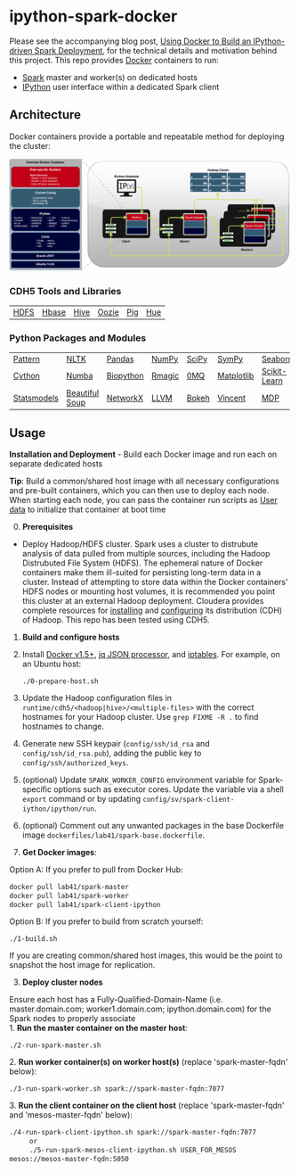 # ipython-spark-docker

Please see the accompanying blog post, <a href="http://lab41.github.io/blog/2015/04/13/ipython-on-spark-on-docker" target="_blank">Using Docker to Build an IPython-driven Spark Deployment</a>, for the technical details and motivation behind this project.  This repo provides [Docker](http://www.docker.io) containers to run:
  - [Spark](https://spark.apache.org) master and worker(s) on dedicated hosts
  - [IPython](http://ipython.org) user interface within a dedicated Spark client

## Architecture
Docker containers provide a portable and repeatable method for deploying the cluster:
<p align="center">
    <img src="architecture/architecture-draw.io.png" alt="hadoop-docker-client connections">
</p>

### CDH5 Tools and Libraries

<table>
  <tr>
    <td><a href="http://hadoop.apache.org/" target="_blank">HDFS</a></td>
    <td><a href="http://hbase.apache.org/" target="_blank">Hbase</a></td>
    <td><a href="https://hive.apache.org/" target="_blank">Hive</a></td>
    <td><a href="http://oozie.apache.org/" target="_blank">Oozie</a></td>
    <td><a href="http://pig.apache.org/" target="_blank">Pig</a></td>
    <td><a href="http://gethue.com/" target="_blank">Hue</a></td>
  </tr>
</table>


### Python Packages and Modules

<table>
    <tr>
      <td><a href="http://www.clips.ua.ac.be/pattern" target="_blank">Pattern</a></td>
      <td><a href="http://nltk.org" target="_blank">NLTK</a></td>
      <td><a href="http://pandas.pydata.org" target="_blank">Pandas</a></td>
      <td><a href="http://www.numpy.org" target="_blank">NumPy</a></td>
      <td><a href="http://scipy.org" target="_blank">SciPy</a></td>
      <td><a href="http://sympy.org" target="_blank">SymPy</a></td>
      <td><a href="http://stanford.edu/~mwaskom/software/seaborn/" target="_blank">Seaborn</a></td>
    </tr>
    <tr>
      <td><a href="http://cython.org" target="_blank">Cython</a></td>
      <td><a href="http://numba.pydata.org" target="_blank">Numba</a></td>
      <td><a href="http://biopython.org" target="_blank">Biopython</a></td>
      <td><a href="http://ipython.org/ipython-doc/dev/config/extensions/rmagic.html" target="_blank">Rmagic</a></td>
      <td><a href="http://zeromq.org/bindings:python" target="_blank">0MQ</a></td>
      <td><a href="http://matplotlib.org/" target="_blank">Matplotlib</a></td>
      <td><a href="http://scikit-learn.org/" target="_blank">Scikit-Learn</a></td>
    </tr>
    <tr>
      <td><a href="http://statsmodels.sourceforge.net/" target="_blank">Statsmodels</a></td>
      <td><a href="http://www.crummy.com/software/BeautifulSoup/" target="_blank">Beautiful Soup</a></td>
      <td><a href="https://networkx.github.io/" target="_blank">NetworkX</a></td>
      <td><a href="http://numba.pydata.org/" target="_blank">LLVM</a></td>
      <td><a href="http://bokeh.pydata.org/" target="_blank">Bokeh</a></td>
      <td><a href="https://github.com/wrobstory/vincent" target="_blank">Vincent</a></td>
      <td><a href="http://mdp-toolkit.sourceforge.net/" target="_blank">MDP</a></td>
    </tr>
</table>


## Usage

**Installation and Deployment** - Build each Docker image and run each on separate dedicated hosts
<div><strong>Tip</strong>: Build a common/shared host image with all necessary configurations and pre-built containers, which you can then use to deploy each node. When starting each node, you can pass the container run scripts as <a href="http://docs.aws.amazon.com/AWSEC2/latest/UserGuide/user-data.html">User data</a> to initialize that container at boot time</div>

0. <strong>Prerequisites</strong>
  - Deploy Hadoop/HDFS cluster. Spark uses a cluster to distrubute analysis of data pulled from multiple sources, including the Hadoop Distrubuted File System (HDFS). The ephemeral nature of Docker containers make them ill-suited for persisting long-term data in a cluster. Instead of attempting to store data within the Docker containers' HDFS nodes or mounting host volumes, it is recommended you point this cluster at an external Hadoop deployment. Cloudera provides complete resources for [installing](http://www.cloudera.com/content/cloudera/en/documentation/cdh5/v5-0-0/CDH5-Installation-Guide/cdh5ig_cdh5_install.html) and [configuring](http://www.cloudera.com/content/cloudera/en/documentation/cdh5/v5-0-0/CDH5-Installation-Guide/cdh5ig_cdh5_cluster_deploy.html) its distribution (CDH) of Hadoop.  This repo has been tested using CDH5.

1. <strong>Build and configure hosts</strong>
  1. Install <a href="http://docs.docker.com/installation/ubuntulinux" target="_blank">Docker v1.5+</a>, <a href="http://packages.ubuntu.com/trusty/jq" target="_blank">jq JSON processor</a>, and <a href="http://packages.ubuntu.com/trusty/iptables" target="_blank">iptables</a>. For example, on an Ubuntu host:
    <pre><code>./0-prepare-host.sh</code></pre>
  2. Update the Hadoop configuration files in ```runtime/cdh5/<hadoop|hive>/<multiple-files>``` with the correct hostnames for your Hadoop cluster.  Use ```grep FIXME -R .``` to find hostnames to change.
  3. Generate new SSH keypair (```config/ssh/id_rsa``` and ```config/ssh/id_rsa.pub```), adding the public key to ```config/ssh/authorized_keys```.
  4. (optional) Update ```SPARK_WORKER_CONFIG``` environment variable for Spark-specific options such as executor cores.  Update the variable via a shell ```export``` command or by updating ```config/sv/spark-client-iython/ipython/run```.
  5. (optional) Comment out any unwanted packages in the base Dockerfile image ```dockerfiles/lab41/spark-base.dockerfile```.

2. <strong>Get Docker images</strong>:
<div>Option A: If you prefer to pull from Docker Hub:
<pre><code>docker pull lab41/spark-master
docker pull lab41/spark-worker
docker pull lab41/spark-client-ipython</code></pre>
<div>Option B: If you prefer to build from scratch yourself:
<pre><code>./1-build.sh</code></pre>
<div>If you are creating common/shared host images, this would be the point to snapshot the host image for replication.</div>

3. <strong>Deploy cluster nodes</strong>
<div>Ensure each host has a Fully-Qualified-Domain-Name (i.e. master.domain.com; worker1.domain.com; ipython.domain.com) for the Spark nodes to properly associate</div>
  1. <strong>Run the master container on the master host</strong>: <pre><code>./2-run-spark-master.sh</code></pre>
  2. <strong>Run worker container(s) on worker host(s)</strong> (replace 'spark-master-fqdn' below): <pre><code>./3-run-spark-worker.sh spark://spark-master-fqdn:7077</code></pre>
  3. <strong>Run the client container on the client host</strong> (replace 'spark-master-fqdn' and 'mesos-master-fqdn' below): <pre><code>./4-run-spark-client-ipython.sh spark://spark-master-fqdn:7077
     or
     ./5-run-spark-mesos-client-ipython.sh USER_FOR_MESOS mesos://mesos-master-fqdn:5050</code></pre>
